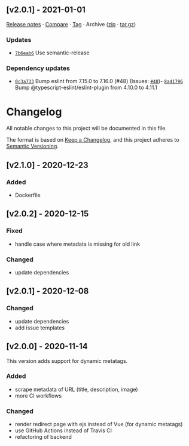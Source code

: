 ## [v2.0.1] - 2021-01-01

[Release notes](https://github.com/BetaHuhn/qrgen/releases/tag/v2.0.1) · [Compare](https://github.com/BetaHuhn/qrgen/compare/v2.0.0...v2.0.1) · [Tag](https://github.com/BetaHuhn/qrgen/tree/v2.0.1) · Archive ([zip](https://github.com/BetaHuhn/qrgen/archive/v2.0.1.zip) · [tar.gz](https://github.com/BetaHuhn/qrgen/archive/v2.0.1.tar.gz))

### Updates

- [`7b6eab6`](https://github.com/BetaHuhn/qrgen/commit/7b6eab6)  Use semantic-release

### Dependency updates

- [`0c3a733`](https://github.com/BetaHuhn/qrgen/commit/0c3a733)  Bump eslint from 7.15.0 to 7.16.0 (#48)
(Issues: [`#48`](https://github.com/BetaHuhn/qrgen/issues/48))- [`8a41796`](https://github.com/BetaHuhn/qrgen/commit/8a41796)  Bump @typescript-eslint/eslint-plugin from 4.10.0 to 4.11.1

# Changelog

All notable changes to this project will be documented in this file.

The format is based on [Keep a Changelog](https://keepachangelog.com/en/1.0.0/),
and this project adheres to [Semantic Versioning](https://semver.org/spec/v2.0.0.html).

## [v2.1.0] - 2020-12-23

### Added
- Dockerfile

## [v2.0.2] - 2020-12-15

### Fixed
- handle case where metadata is missing for old link

### Changed
- update dependencies

## [v2.0.1] - 2020-12-08

### Changed
- update dependencies
- add issue templates

## [v2.0.0] - 2020-11-14

This version adds support for dynamic metatags.

### Added
- scrape metadata of URL (title, description, image)
- more CI workflows

### Changed
- render redirect page with ejs instead of Vue (for dynamic metatags)
- use GitHub Actions instead of Travis CI
- refactoring of backend
